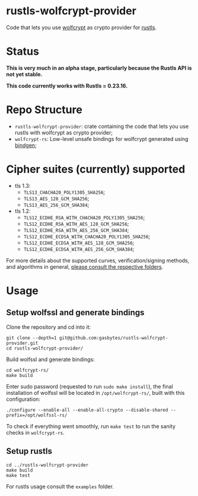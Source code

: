 
# rustls-wolfcrypt-provider

Code that lets you use [wolfcrypt](https://github.com/wolfSSL/wolfssl/tree/master/wolfcrypt) as crypto provider for [rustls](https://github.com/rustls/rustls).

# Status
**This is very much in an alpha stage, particularly because the Rustls API is not yet stable.**

**This code currently works with Rustls = 0.23.16.**

# Repo Structure
- `rustls-wolfcrypt-provider`: crate containing the code that lets you use rustls with wolfcrypt as crypto provider;
- `wolfcrypt-rs`: Low-level unsafe bindings for wolfcrypt generated using [bindgen](https://github.com/rust-lang/rust-bindgen);

# Cipher suites (currently) supported
- tls 1.3: 
    - `TLS13_CHACHA20_POLY1305_SHA256`;
    - `TLS13_AES_128_GCM_SHA256`;
    - `TLS13_AES_256_GCM_SHA384`;
- tls 1.2: 
    - `TLS12_ECDHE_RSA_WITH_CHACHA20_POLY1305_SHA256`;
    - `TLS12_ECDHE_RSA_WITH_AES_128_GCM_SHA256`;
    - `TLS12_ECDHE_RSA_WITH_AES_256_GCM_SHA384`;
    - `TLS12_ECDHE_ECDSA_WITH_CHACHA20_POLY1305_SHA256`;
    - `TLS12_ECDHE_ECDSA_WITH_AES_128_GCM_SHA256`;
    - `TLS12_ECDHE_ECDSA_WITH_AES_256_GCM_SHA384`;

For more details about the supported curves, verification/signing methods, and algorithms in general, [please consult the respective folders](https://github.com/gasbytes/rustls-wolfcrypt-provider/tree/main/rustls-wolfcrypt-provider/src).

# Usage

## Setup wolfssl and generate bindings

Clone the repository and cd into it:
```
git clone --depth=1 git@github.com:gasbytes/rustls-wolfcrypt-provider.git
cd rustls-wolfcrypt-provider/
```

Build wolfssl and generate bindings:
```
cd wolfcrypt-rs/
make build
```
Enter sudo password (requested to run `sudo make install`), the final installation of wolfssl
will be located in `/opt/wolfcrypt-rs/`, built with this configuration:

```
./configure --enable-all --enable-all-crypto --disable-shared --prefix=/opt/wolfssl-rs/
```

To check if everything went smoothly, run `make test` to run the sanity checks in `wolfcrypt-rs`.

## Setup rustls

```
cd ../rustls-wolfcrypt-provider
make build
make test
```

For rustls usage consult the `examples` folder. 
